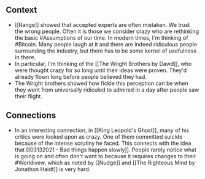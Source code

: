 ## Context
- [[Range]] showed that accepted experts are often mistaken. We trust the wrong people. Often it is those we consider crazy who are rethinking the basic #Assumptions of our time. In modern times, I'm thinking of #Bitcoin. Many people laugh at it and there are indeed ridiculous people surrounding the industry, but there has to be some kernel of usefulness in there. 
- In particular, I'm thinking of the [[The Wright Brothers by David]], who were thought crazy for so long until their ideas were proven. They'd already flown long before people believed they had. 
- The Wright brothers showed how fickle this perception can be when they went from universally ridiculed to admired in a day after people saw their flight. 


## Connections
- In an interesting connection, in [[King Leopold's Ghost]], many of his critics were looked upon as crazy. One of them committed suicide because of the intense scrutiny he faced. This connects with the idea that [[03132021 - Bad things happen slowly]]. People rarely notice what is going on and often don't want to because it requires changes to their #Worldivew, which as noted by [[Nudge]] and [[The Righteous Mind by Jonathon Haidt]] is very hard. 